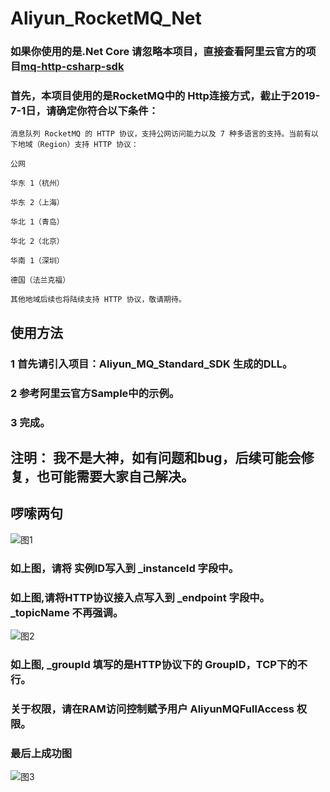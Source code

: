 # Aliyun_RocketMQ_Net

### 如果你使用的是.Net Core 请忽略本项目，直接查看阿里云官方的项目[mq-http-csharp-sdk](https://github.com/aliyunmq/mq-http-csharp-sdk)

### 首先，本项目使用的是RocketMQ中的 Http连接方式，截止于2019-7-1日，请确定你符合以下条件：
~~~
消息队列 RocketMQ 的 HTTP 协议，支持公网访问能力以及 7 种多语言的支持。当前有以下地域（Region）支持 HTTP 协议：

公网

华东 1（杭州）

华东 2（上海）

华北 1（青岛）

华北 2（北京）

华南 1（深圳）

德国（法兰克福）

其他地域后续也将陆续支持 HTTP 协议，敬请期待。
~~~


## 使用方法

### 1 首先请引入项目：Aliyun_MQ_Standard_SDK 生成的DLL。
### 2 参考阿里云官方Sample中的示例。
### 3 完成。

## 注明： 我不是大神，如有问题和bug，后续可能会修复，也可能需要大家自己解决。

## 啰嗦两句



![图1](https://github.com/zhanglilong23/Aliyun_RocketMQ_Net/blob/master/imgs/1.png)

### 如上图，请将 实例ID写入到 _instanceId 字段中。

### 如上图,请将HTTP协议接入点写入到 _endpoint 字段中。 _topicName 不再强调。




![图2](https://github.com/zhanglilong23/Aliyun_RocketMQ_Net/blob/master/imgs/2.png)


### 如上图, _groupId 填写的是HTTP协议下的 GroupID，TCP下的不行。

### 关于权限，请在RAM访问控制赋予用户 AliyunMQFullAccess 权限。

### 最后上成功图

![图3](https://github.com/zhanglilong23/Aliyun_RocketMQ_Net/blob/master/imgs/mqtest.png)




